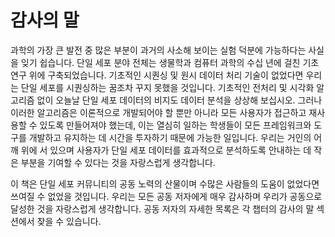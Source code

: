 # 감사의 말

과학의 가장 큰 발전 중 많은 부분이 과거의 사소해 보이는 실험 덕분에 가능하다는 사실을 잊기 쉽습니다.
단일 세포 분야 전체는 생물학과 컴퓨터 과학의 수십 년에 걸친 기초 연구 위에 구축되었습니다.
기초적인 시퀀싱 및 원시 데이터 처리 기술이 없었다면 우리는 단일 세포를 시퀀싱하는 꿈조차 꾸지 못했을 것입니다.
기초적인 전처리 및 시각화 알고리즘 없이 오늘날 단일 세포 데이터의 비지도 데이터 분석을 상상해 보십시오.
그러나 이러한 알고리즘은 이론적으로 개발되어야 할 뿐만 아니라 모든 사용자가 접근하고 재사용할 수 있도록 만들어져야 했는데, 이는 열심히 일하는 학생들이 모든 프레임워크와 도구를 개발하고 유지하는 데 시간을 투자하기 때문에 가능한 일입니다.
우리는 거인의 어깨 위에 서 있으며 사용자가 단일 세포 데이터를 효과적으로 분석하도록 안내하는 데 작은 부분을 기여할 수 있다는 것을 자랑스럽게 생각합니다.

이 책은 단일 세포 커뮤니티의 공동 노력의 산물이며 수많은 사람들의 도움이 없었다면 쓰여질 수 없었을 것입니다.
우리는 모든 공동 저자에게 매우 감사하며 우리가 공동으로 달성한 것을 자랑스럽게 생각합니다.
공동 저자의 자세한 목록은 각 챕터의 감사의 말 섹션에서 찾을 수 있습니다.